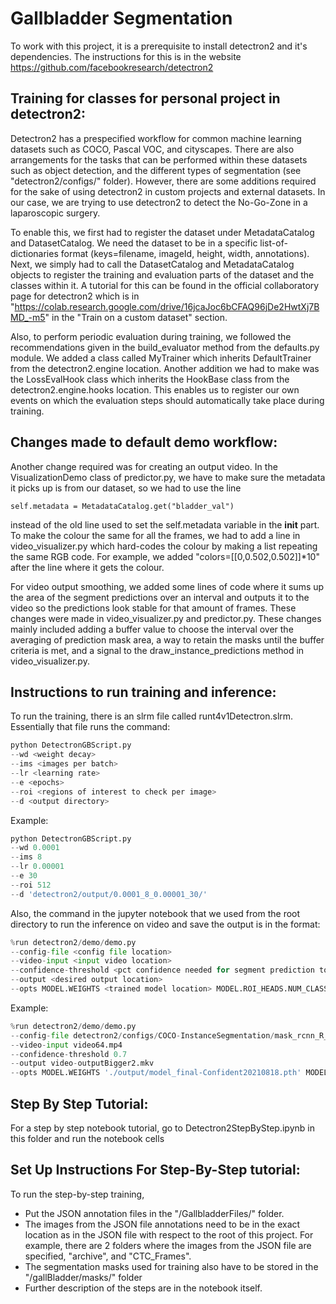 # Gallbladder Segmentation

To work with this project, it is a prerequisite to install detectron2 and it's dependencies. The instructions for this is in the website https://github.com/facebookresearch/detectron2

## Training for classes for personal project in detectron2:

Detectron2 has a prespecified workflow for common machine learning datasets such as COCO, Pascal VOC, and cityscapes. There are also arrangements for the tasks that can be performed within these datasets such as object detection, and the different types of segmentation (see "detectron2/configs/" folder).  However, there are some additions required for the sake of using detectron2 in custom projects and external datasets. In our case, we are trying to use detectron2 to detect the No-Go-Zone in a laparoscopic surgery. 

To enable this, we first had to register the dataset under MetadataCatalog and DatasetCatalog. We need the dataset to be in a specific list-of-dictionaries format (keys=filename, imageId, height, width, annotations). Next, we simply had to call the DatasetCatalog and MetadataCatalog objects to register the training and evaluation parts of the dataset and the classes within it. A tutorial for this can be found in the official collaboratory page for detectron2 which is in "https://colab.research.google.com/drive/16jcaJoc6bCFAQ96jDe2HwtXj7BMD_-m5" in the "Train on a custom dataset" section.

Also, to perform periodic evaluation during training, we followed the recommendations given in the build_evaluator method from the defaults.py module. We added a class called MyTrainer which inherits DefaultTrainer from the detectron2.engine location. Another addition we had to make was the LossEvalHook class which inherits the HookBase class from the detectron2.engine.hooks location. This enables us to register our own events on which the evaluation steps should automatically take place during training.

## Changes made to default demo workflow:

Another change required was for creating an output video. In the VisualizationDemo class of predictor.py, we have to make sure the metadata it picks up is from our dataset, so we had to use the line 

`self.metadata = MetadataCatalog.get("bladder_val")`

instead of the old line used to set the self.metadata variable in the __init__ part. To make the colour the same for all the frames, we had to add a line in video_visualizer.py which hard-codes the colour by making a list repeating the same RGB code. For example, we added "colors=[[0,0.502,0.502]]*10" after the line where it gets the colour.

For video output smoothing, we added some lines of code where it sums up the area of the segment predictions over an interval and outputs it to the video so the predictions look stable for that amount of frames. These changes were made in video_visualizer.py and predictor.py. These changes mainly included adding a buffer value to choose the interval over the averaging of prediction mask area, a way to retain the masks until the buffer criteria is met, and a signal to the draw_instance_predictions method in video_visualizer.py.

## Instructions to run training and inference:

To run the training, there is an slrm file called runt4v1Detectron.slrm. Essentially that file runs the command:

```python
python DetectronGBScript.py 
--wd <weight decay> 
--ims <images per batch>
--lr <learning rate> 
--e <epochs> 
--roi <regions of interest to check per image>
--d <output directory>
```

Example:


```python
python DetectronGBScript.py 
--wd 0.0001 
--ims 8 
--lr 0.00001 
--e 30 
--roi 512 
--d 'detectron2/output/0.0001_8_0.00001_30/'
```

Also, the command in the jupyter notebook that we used from the root directory to run the inference on video and save the output is in the format:

```python
%run detectron2/demo/demo.py 
--config-file <config file location> 
--video-input <input video location> 
--confidence-threshold <pct confidence needed for segment prediction to be included in output> 
--output <desired output location>  
--opts MODEL.WEIGHTS <trained model location> MODEL.ROI_HEADS.NUM_CLASSES <number of classes in your dataset>
```

Example:

```python
%run detectron2/demo/demo.py 
--config-file detectron2/configs/COCO-InstanceSegmentation/mask_rcnn_R_50_FPN_3x.yaml 
--video-input video64.mp4 
--confidence-threshold 0.7 
--output video-outputBigger2.mkv
--opts MODEL.WEIGHTS './output/model_final-Confident20210818.pth' MODEL.ROI_HEADS.NUM_CLASSES 1
```

## Step By Step Tutorial:

For a step by step notebook tutorial, go to Detectron2StepByStep.ipynb in this folder and run the notebook cells

## Set Up Instructions For Step-By-Step tutorial:

To run the step-by-step training, 
- Put the JSON annotation files in the "<root>/GallbladderFiles/" folder. 
- The images from the JSON file annotations need to be in the exact location as in the JSON file with respect to the root 	  of this project. For example, there are 2 folders where the images from the JSON file are specified, "archive", and "CTC_Frames". 
- The segmentation masks used for training also have to be stored in the "<root>/gallBladder/masks/" folder
- Further description of the steps are in the notebook itself.

